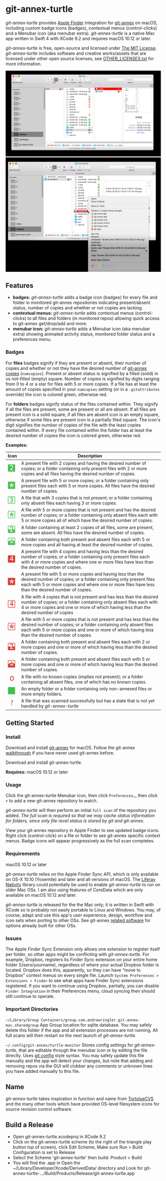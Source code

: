 # git-annex-turtle
*git-annex-turtle* provides <a href="https://en.wikipedia.org/wiki/Finder_(software)">Apple Finder</a> integration for [git-annex](http://git-annex.branchable.com/) on macOS, including custom badge icons (badges), contextual menus (control-clicks) and a Menubar icon (aka menubar extra). *git-annex-turtle* is a native Mac app written in Swift 4 with XCode 9.2 and requires macOS 10.12 or later. 

*git-annex-turtle* is free, open-source and licensed under [The MIT License](https://opensource.org/licenses/MIT). *git-annex-turtle* includes software and creative works/assets that are licensed under other open source licenses, see [OTHER_LICENSES.txt](OTHER_LICENSES.txt) for more information.

![finder window with badge icons](documentation/2018-03-07-folders-with-mixed-status-icons.png)
![context menu of monitored file](documentation/2018-03-07-context-menu.png)

## Features
 * **badges:** *git-annex-turtle* adds a badge icon (badges) for every file and folder in monitored git-annex repositories indicating present/absent status, number of copies and whether or not copies are lacking.
 * **contextual menus:** *git-annex-turtle* adds contextual menus (control-clicks) to all files and folders (in monitored repos) allowing quick access to git-annex get/drop/add and more.
 * **menubar icon:** *git-annex-turtle* adds a Menubar icon (aka menubar extra) showing animated activity status, monitored folder status and a preferences menu.

### Badges
For **files** badges signify if they are present or absent, their number of copies and whether or not they have the desired number of [git-annex copies](https://git-annex.branchable.com/git-annex-numcopies/) (`numcopies`). Present or absent status is signified by a filled (solid) in vs not-filled (empty) square. Number of copies is signified by digits ranging from 0 to 4 or a star for files with 5 or more copies. If a file has at least the amount of copies specified in your `numcopies` setting (or in a `.gitattributes` override) the icon is colored green, otherwise red.

For **folders** badges signify status of the files contained within. They signify if all the files are present, some are present or all are absent. If all files are present icon is a solid square, if all files are absent icon is an empty square, otherwise if some files are present icon is a partially filed square. The icon's digit signifies the number of copies of the file with the least copies contained within. If every file contained within the folder has at least the desired number of copies the icon is colored green, otherwise red.

**Examples:**

| Icon | Description |
| ---- | ----------- |
| ![green solid 2](documentation/icons/SolidGreen12x12_2.png) | A present file with 2 copies and having the desired number of copies; or a folder containing only present files with 2 or more copies and all files having the desired number of copies. |
| ![green solid star](documentation/icons/SolidGreen12x12_Star.png) | A present file with 5 or more copies; or a folder containing only present files each with 5 or more copies. All files have the desired number of copies. |
| ![green empty 3](documentation/icons/OutlineGreen12x12_3.png) | A file that with 3 copies that is not present; or a folder containing only absent files each having 3 or more copies. |
| ![green empty star](documentation/icons/OutlineGreen12x12_Star.png) | A file with 5 or more copies that is not present and has the desired number of copies; or a folder containing only absent files each with 5 or more copies all of which have the desired number of copies. |
| ![green, half-filled 2](documentation/icons/HalfGreen12x12_2.png) | A folder containing at least 2 copies of all files, some are present, some are absent. All files have the desired number of copies. |
| ![green partially-filled star](documentation/icons/HalfGreen12x12_Star.png) | A folder containing both present and absent files each with 5 or more copies and all having at least the desired number of copies. |
| ![red solid 4](documentation/icons/SolidRed12x12_4.png) | A present file with 4 copies and having less than the desired number of copies; or a folder containing only present files each with 4 or more copies and where one or more files have less than the desired number of copies.  |
| ![red solid star](documentation/icons/SolidRed12x12_Star.png) | A present file with 5 or more copies and having less than the desired number of copies; or a folder containing only present files each with 5 or more copies and where one or more files have less than the desired number of copies. |
| ![red empty 4](documentation/icons/OutlineRed12x12_4.png) | A file with 4 copies that is not present and has less than the desired number of copies; or a folder containing only absent files each with 4 or more copies and one or more of which having less than the desired number of copies |
| ![red empty star](documentation/icons/OutlineRed12x12_Star.png) | A file with 5 or more copies that is not present and has less than the desired number of copies; or a folder containing only absent files each with 5 or more copies and one or more of which having less than the desired number of copies. |
| ![red partially filled 2](documentation/icons/HalfRed12x12_2.png) | A folder containing both present and absent files each with 2 or more copies and one or more of which having less than the desired number of copies. |
| ![red partially-filled star](documentation/icons/HalfRed12x12_Star.png) | A folder containing both present and absent files each with 5 or more copies and one or more of which having less than the desired number of copies. |
| ![red 0](documentation/icons/Red12x12_0.png) | A file with no known copies (implies not present); or a folder containing all absent files, one of which has no known copies. |
| ![green solid no number](documentation/icons/SolidGreen12x12.png) | An empty folder or a folder containing only non-annexed files or more empty folders. |
| ![grey question mark](documentation/icons/QuestionGray12x12.png) | A file that was scanned successfully but has a state that is not yet handled by *git-annex-turtle* |

## Getting Started
### Install
Download and install [git-annex](http://git-annex.branchable.com/install/OSX/) for macOS. Follow the git-annex [walkthrough](http://git-annex.branchable.com/walkthrough/) if you have never used git-annex before.

Download and install git-annex-turtle.

**Requires:** macOS 10.12 or later

### Usage
Click the git-annex-turtle Menubar icon, then click `Preferences…`, then click `+` to add a new git-annex repository to watch.

*git-annex-turtle* will then perform an initial `full scan` of the repository you added. *The full scan is required so that we may cache status information for folders, since only file-level status is stored by git and git-annex.*

View your git-annex repository in Apple Finder to see updated badge icons. Right click (control-click) on a file or folder to see git-annex specific context menus. Badge icons will appear progressively as the full scan completes.

### Requirements
macOS 10.12 or later

*git-annex-turtle* relies on the Apple Finder Sync API, which is only available on OS-X 10.10 (Yosemite) and later and all versions of macOS. The [Liferay Nativity](https://github.com/liferay/liferay-nativity) library could potentially be used to enable *git-annex-turtle* to run on older Mac OSs. I am also using features of CoreData which are only available on macOS 10.12 and later.

*git-annex-turtle* is released for the the Mac only; it is written in Swift with XCode so is probably not easily portable to Linux and Windows. You may, of course, adapt and use this app's user experience, design, workflow and icon sets when porting to other OSs. See git-annex [related software](http://git-annex.branchable.com/related_software/) for options already built for other OSs.

### Issues
The Apple Finder Sync Extension only allows one extension to register itself per folder, so other apps might be conflicting with *git-annex-turtle*. For example, Dropbox, registers its Finder Sync extension on your entire home folder (Users/yourname), regardless of where your actual Dropbox folder is located. Dropbox does this, apparently, so they can have “move to Dropbox” context menus on every single file. Launch `System Preferences > Extensions > Finder` to see what apps have Finder Sync extensions registered. If you want to continue using Dropbox, partially, you can disable `Finder Integration` in their Preferences menu, cloud syncing then should still continue to operate.

### Important Directories
`~/Library/Group Containers/group.com.andrewringler.git-annex-mac.sharedgroup`
App Group location for sqlite database. You may safely delete this folder if the app and all extension processes are not running. All full scans will then restart on the next launch of *git-annex-turtle*.

 `~/.config/git-annex/turtle-monitor`
Stores config settings for *git-annex-turtle*, that are editable through the menubar icon or by editing the file directly. Uses [git config](https://git-scm.com/docs/git-config/) style syntax. You may safely update this file manually and the app will detect your changes, but note that adding and removing repos via the GUI will clobber any comments or unknown lines you have added manually to this file. 

## Name
*git-annex-turtle* takes inspiration in function and name from [TortoiseCVS](https://en.wikipedia.org/wiki/TortoiseCVS) and the many other tools which have provided OS-level filesystem icons for source revision control software.

## Build a Release
 * Open git-annex-turtle.xcodeproj in XCode 9.2
 * Click on the git-annex-turtle scheme (to the right of the triangle play button top of screen), click Edit Scheme, Make sure Run > Build Configuration is set to Release
 * Select the Scheme 'git-annex-turtle' then build: Product > Build 
 * You will find the .app in Open the ~/Library/Developer/Xcode/DerivedData/ directory and Look for git-annex-turtle-…/Build/Products/Release/git-annex-turtle.app

